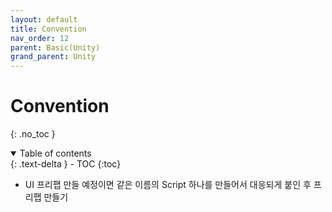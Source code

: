 ```yaml
---
layout: default
title: Convention
nav_order: 12
parent: Basic(Unity)
grand_parent: Unity
---
```


# Convention
{: .no_toc }

<details open markdown="block">
  <summary>
    Table of contents
  </summary>
  {: .text-delta }
- TOC
{:toc}
</details>
<!------------------------------------ STEP ------------------------------------>

* UI 프리팹 만들 예정이면 같은 이름의 Script 하나를 만들어서 대응되게 붙인 후 프리팹 만들기